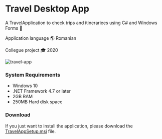 ﻿# Travel Desktop App

A TravelApplication to check trips and itinerariees using C# and Windows Forms 📍

Application language 🌎 Romanian

Collegue project 🎓 2020

![travel-app](https://user-images.githubusercontent.com/49842769/78923103-5ce3a400-7aa0-11ea-88ef-bf1950f24bfe.jpg)

### System Requirements

* Windows 10
* .NET Framework 4.7 or later
* 2GB RAM
* 250MB Hard disk space

### Download

If you just want to install the application, please download the [TravelAppSetup.msi](https://github.com/baciucristi/travel-application/releases/latest) file.

